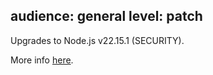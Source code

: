 audience: general
level: patch
---
Upgrades to Node.js v22.15.1 (SECURITY).

More info [here](https://nodejs.org/en/blog/vulnerability/may-2025-security-releases).
